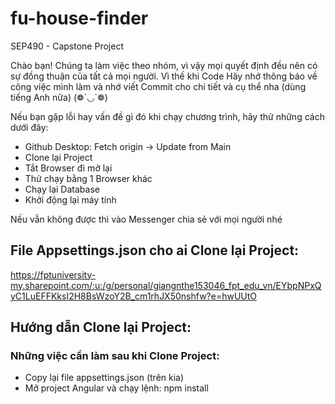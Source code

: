 # fu-house-finder
SEP490 - Capstone Project

Chào bạn! Chúng ta làm việc theo nhóm, vì vậy mọi quyết định đều nên có sự đồng thuận của tất cả mọi người. Vì thế khi Code Hãy nhớ thông báo về công việc mình làm và nhớ viết Commit cho chi tiết và cụ thể nha (dùng tiếng Anh nữa) (❁´◡`❁)

Nếu bạn gặp lỗi hay vấn đề gì đó khi chạy chương trình, hãy thử những cách dưới đây:
 - Github Desktop: Fetch origin -> Update from Main
 - Clone lại Project
 - Tắt Browser đi mở lại
 - Thử chạy bằng 1 Browser khác
 - Chạy lại Database
 - Khởi động lại máy tính 

Nếu vẫn không được thì vào Messenger chia sẻ với mọi người nhé

## File Appsettings.json cho ai Clone lại Project:
https://fptuniversity-my.sharepoint.com/:u:/g/personal/giangnthe153046_fpt_edu_vn/EYbpNPxQyC1LuEFFKksI2H8BsWzoY2B_cm1rhJX50nshfw?e=hwUUtO

## Hướng dẫn Clone lại Project:
### Những việc cần làm sau khi Clone Project:
 - Copy lại file appsettings.json (trên kia)
 - Mở project Angular và chạy lệnh: npm install
